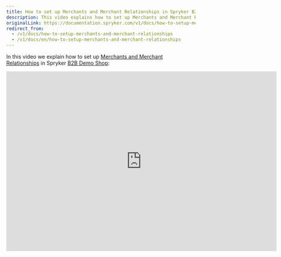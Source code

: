 ```yaml
---
title: How to set up Merchants and Merchant Relationships in Spryker B2B Demo Shop
description: This video explains how to set up Merchants and Merchant Relationships in Spryker B2B Demo Shop.
originalLink: https://documentation.spryker.com/v1/docs/how-to-setup-merchants-and-merchant-relationships
redirect_from:
  - /v1/docs/how-to-setup-merchants-and-merchant-relationships
  - /v1/docs/en/how-to-setup-merchants-and-merchant-relationships
---
```


In this video we explain how to set up [Merchants and Merchant Relationships](https://documentation.spryker.com/v1/docs/merchants-and-merchant-relations) in Spryker [B2B Demo Shop](https://documentation.spryker.com/v1/docs/demoshops#b2b-demo-shop):

<iframe src="https://fast.wistia.net/embed/iframe/aowgi1c6k1" title="How to Setup Merchants and Merchant Relationships in Spryker B2B Video" allowtransparency="true" frameborder="0" scrolling="no" class="wistia_embed" name="wistia_embed" allowfullscreen="0" mozallowfullscreen="0" webkitallowfullscreen="0" oallowfullscreen="0" msallowfullscreen="0" width="720" height="480"></iframe>
